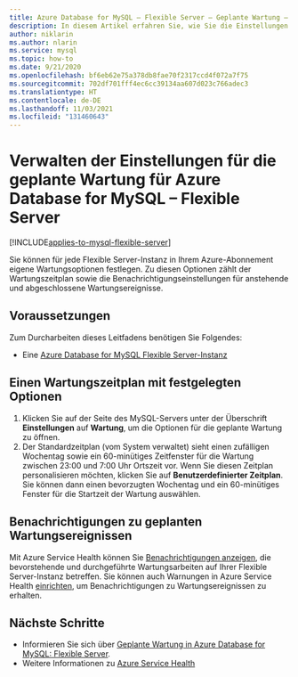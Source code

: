 ```yaml
---
title: Azure Database for MySQL – Flexible Server – Geplante Wartung – Azure-Portal
description: In diesem Artikel erfahren Sie, wie Sie die Einstellungen für die geplante Wartung für eine Instanz von Azure Database for MySQL – Flexible Server über das Azure-Portal konfigurieren.
author: niklarin
ms.author: nlarin
ms.service: mysql
ms.topic: how-to
ms.date: 9/21/2020
ms.openlocfilehash: bf6eb62e75a378db8fae70f2317ccd4f072a7f75
ms.sourcegitcommit: 702df701fff4ec6cc39134aa607d023c766adec3
ms.translationtype: HT
ms.contentlocale: de-DE
ms.lasthandoff: 11/03/2021
ms.locfileid: "131460643"
---
```

# <a name="manage-scheduled-maintenance-settings-for-azure-database-for-mysql--flexible-server"></a>Verwalten der Einstellungen für die geplante Wartung für Azure Database for MySQL – Flexible Server

[!INCLUDE[applies-to-mysql-flexible-server](../includes/applies-to-mysql-flexible-server.md)]


Sie können für jede Flexible Server-Instanz in Ihrem Azure-Abonnement eigene Wartungsoptionen festlegen. Zu diesen Optionen zählt der Wartungszeitplan sowie die Benachrichtigungseinstellungen für anstehende und abgeschlossene Wartungsereignisse.

## <a name="prerequisites"></a>Voraussetzungen

Zum Durcharbeiten dieses Leitfadens benötigen Sie Folgendes:

- Eine [Azure Database for MySQL Flexible Server-Instanz](quickstart-create-server-portal.md)

## <a name="specify-maintenance-schedule-options"></a>Einen Wartungszeitplan mit festgelegten Optionen

1. Klicken Sie auf der Seite des MySQL-Servers unter der Überschrift **Einstellungen** auf **Wartung**, um die Optionen für die geplante Wartung zu öffnen.
2. Der Standardzeitplan (vom System verwaltet) sieht einen zufälligen Wochentag sowie ein 60-minütiges Zeitfenster für die Wartung zwischen 23:00 und 7:00 Uhr Ortszeit vor. Wenn Sie diesen Zeitplan personalisieren möchten, klicken Sie auf **Benutzerdefinierter Zeitplan**. Sie können dann einen bevorzugten Wochentag und ein 60-minütiges Fenster für die Startzeit der Wartung auswählen.

## <a name="notifications-about-scheduled-maintenance-events"></a>Benachrichtigungen zu geplanten Wartungsereignissen

Mit Azure Service Health können Sie [Benachrichtigungen anzeigen](../../service-health/service-notifications.md), die bevorstehende und durchgeführte Wartungsarbeiten auf Ihrer Flexible Server-Instanz betreffen. Sie können auch Warnungen in Azure Service Health [einrichten](../../service-health/resource-health-alert-monitor-guide.md), um Benachrichtigungen zu Wartungsereignissen zu erhalten.

## <a name="next-steps"></a>Nächste Schritte

* Informieren Sie sich über [Geplante Wartung in Azure Database for MySQL: Flexible Server](concepts-maintenance.md).
* Weitere Informationen zu [Azure Service Health](../../service-health/overview.md)
